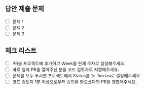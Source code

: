 ## 답안 제출 문제

<!--
자신의 수준이나 일정에 맞게 금주에 푸시기로 정한 문제들만 나열해주세요.
코드 검토자들이 PR 승인 여부를 결정할 때 도움이 됩니다.
-->

- [ ] 문제 1
- [ ] 문제 2
- [ ] 문제 3

## 체크 리스트

- [ ] PR을 프로젝트에 추가하고 Week를 현재 주차로 설정해주세요.
- [ ] 바로 앞에 PR을 열어주신 분을 코드 검토자로 지정해주세요.
- [ ] 문제를 모두 푸시면 프로젝트에서 Status를 `In Review`로 설정해주세요.
- [ ] 코드 검토자 1분 이상으로부터 승인을 받으셨다면 PR을 병합해주세요.
